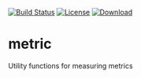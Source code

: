[![Build Status](https://travis-ci.org/davepmiller/metric.svg?branch=master)](https://travis-ci.org/davepmiller/metric)
[![License](https://img.shields.io/badge/license-%20MIT-blue.svg)](../master/LICENSE)
[![Download](https://api.bintray.com/packages/davepmiller/laser/metric/images/download.svg)](https://bintray.com/davepmiller/laser/metric/_latestVersion)

# metric
Utility functions for measuring metrics
